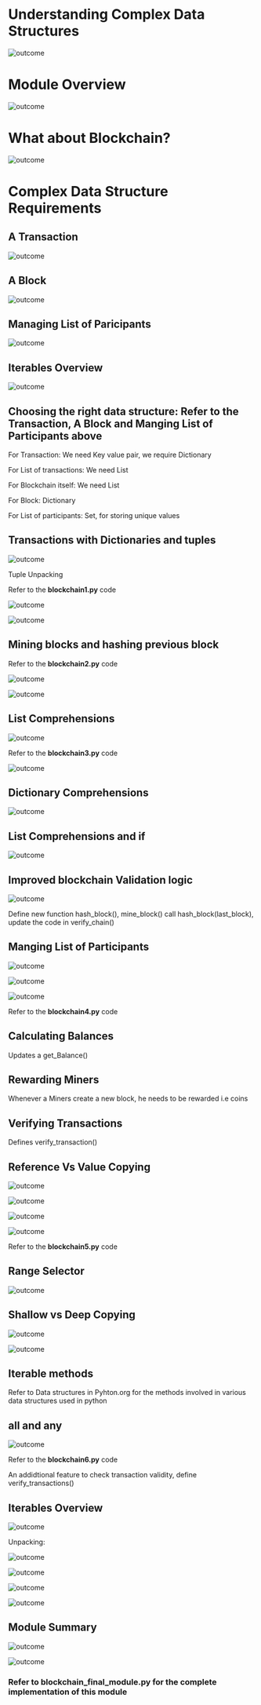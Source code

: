 # Understanding Complex Data Structures

![outcome](./01.JPG)

# Module Overview

![outcome](./02.JPG)

# What about Blockchain?

![outcome](./03.JPG)

# Complex Data Structure Requirements

## A Transaction

![outcome](./04.JPG)

## A Block

![outcome](./05.JPG)

## Managing List of Paricipants

![outcome](./06.JPG)

## Iterables Overview

![outcome](./07.JPG)

## Choosing the right data structure: Refer to the Transaction, A Block and Manging List of Participants above
 
 For Transaction: We need Key value pair, we require Dictionary
 
 For List of transactions: We need List
 
 For Blockchain itself: We need List
 
 For Block: Dictionary
 
 For List of participants: Set, for storing unique values

## Transactions with Dictionaries and tuples

![outcome](./08.JPG)

Tuple Unpacking

Refer to the **blockchain1.py** code 

![outcome](./09.JPG)

![outcome](./10.JPG)

## Mining blocks and hashing previous block

Refer to the **blockchain2.py** code

![outcome](./11.JPG)

![outcome](./12.JPG)

## List Comprehensions

![outcome](./13.JPG)

Refer to the **blockchain3.py** code

![outcome](./14.JPG)

## Dictionary Comprehensions

![outcome](./15.JPG)

## List Comprehensions and if

![outcome](./16.JPG)

## Improved blockchain Validation logic 

![outcome](./17.JPG)

Define new function hash_block(), mine_block() call hash_block(last_block), update the code in verify_chain()

## Manging List of Participants

![outcome](./18.JPG)

![outcome](./19.JPG)

![outcome](./20.JPG)

Refer to the **blockchain4.py** code 

## Calculating Balances

Updates a get_Balance()

## Rewarding Miners

Whenever a Miners create a new block, he needs to be rewarded i.e coins

## Verifying Transactions

Defines verify_transaction()

## Reference Vs Value Copying

![outcome](./21.JPG)

![outcome](./22.JPG)

![outcome](./23.JPG)

![outcome](./24.JPG)

Refer to the **blockchain5.py** code 

## Range Selector

![outcome](./25.JPG)

## Shallow vs Deep Copying

![outcome](./26.JPG)

![outcome](./27.JPG)

## Iterable methods

Refer to Data structures in Pyhton.org for the methods involved in various data structures used in python

## all and any

![outcome](./28.JPG)

Refer to the **blockchain6.py** code

An addidtional feature to check transaction validity, define verify_transactions()

## Iterables Overview

![outcome](./29.JPG)

Unpacking:

![outcome](./30.JPG)

![outcome](./31.JPG)

![outcome](./32.JPG)

![outcome](./Capture.JPG)

## Module Summary

![outcome](./34.JPG)

![outcome](./35.JPG)

### Refer to **blockchain_final_module.py** for the complete implementation of this module

















 
 


